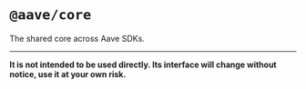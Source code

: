 # `@aave/core`

The shared core across Aave SDKs.

---

**It is not intended to be used directly. Its interface will change without notice, use it at your own risk.**

